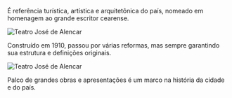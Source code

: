 É referência turística, artística e arquitetônica do país, nomeado em homenagem ao grande escritor cearense.  

![Teatro José de Alencar](/images/pictures/fortaleza/place4/1.webp)


Construído em 1910, passou por várias reformas, mas sempre garantindo sua estrutura e definições originais.  

![Teatro José de Alencar](/images/pictures/fortaleza/place4/2.webp)

Palco de grandes obras e apresentações é um marco na história da cidade e do país. 